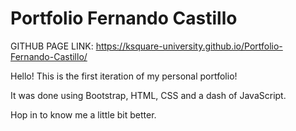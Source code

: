 # Portfolio Fernando Castillo
GITHUB PAGE LINK:
https://ksquare-university.github.io/Portfolio-Fernando-Castillo/

Hello! This is the first iteration of my personal portfolio!

It was done using Bootstrap, HTML, CSS and a dash of JavaScript.

Hop in to know me a little bit better.
